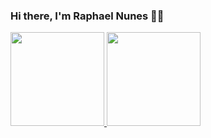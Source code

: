 ### Hi there, I'm Raphael Nunes 👋😎


<div>
  <a href="https://github.com/raphaelnunes67">
   <img height="150em" src="https://github-readme-stats.vercel.app/api/top-langs/?username=raphaelnunes67&layout=compact&langs_count=7&theme=merko"/>
  <img height="150em" src="https://github-readme-stats.vercel.app/api?username=raphaelnunes67&show_icons=true&theme=merko&include_all_commits=true&count_private=true"/>
</div>

<!--
**raphaelnunes67/raphaelnunes67** is a ✨ _special_ ✨ repository because its `README.md` (this file) appears on your GitHub profile.

Here are some ideas to get you started:

- 🔭 I’m currently working on ...
- 🌱 I’m currently learning ...
- 👯 I’m looking to collaborate on ...
- 🤔 I’m looking for help with ...
- 💬 Ask me about ...
- 📫 How to reach me: ...
- 😄 Pronouns: ...
- ⚡ Fun fact: ...
-->

